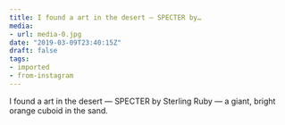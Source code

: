 ```yaml
---
title: I found a art in the desert — SPECTER by…
media:
- url: media-0.jpg
date: "2019-03-09T23:40:15Z"
draft: false
tags:
- imported
- from-instagram
---
```

I found a art in the desert — SPECTER by Sterling Ruby — a giant, bright orange cuboid in the sand.
